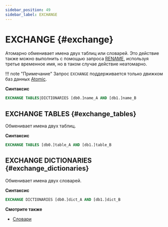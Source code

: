```yaml
---
sidebar_position: 49
sidebar_label: EXCHANGE
---
```


# EXCHANGE {#exchange}

Атомарно обменивает имена двух таблиц или словарей.
Это действие также можно выполнить с помощью запроса [RENAME](./rename.md), используя третье временное имя, но в таком случае действие неатомарно.

!!! note "Примечание"
    Запрос `EXCHANGE` поддерживается только движком баз данных [Atomic](../../engines/database-engines/atomic.md).

**Синтаксис**

```sql
EXCHANGE TABLES|DICTIONARIES [db0.]name_A AND [db1.]name_B
```

## EXCHANGE TABLES {#exchange_tables}

Обменивает имена двух таблиц.

**Синтаксис**

```sql
EXCHANGE TABLES [db0.]table_A AND [db1.]table_B
```

## EXCHANGE DICTIONARIES {#exchange_dictionaries}

Обменивает имена двух словарей.

**Синтаксис**

```sql
EXCHANGE DICTIONARIES [db0.]dict_A AND [db1.]dict_B
```

**Смотрите также**

-   [Словари](../../sql-reference/dictionaries/index.md)
